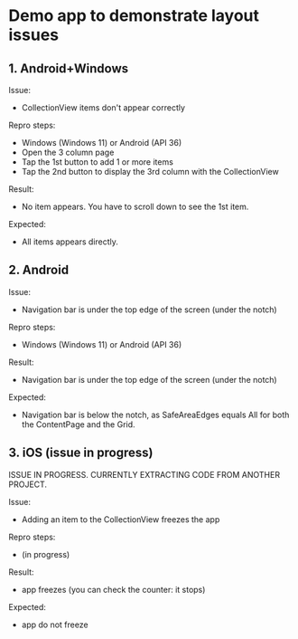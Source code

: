 # Demo app to demonstrate layout issues

## 1. Android+Windows

Issue:
- CollectionView items don't appear correctly

Repro steps:
- Windows (Windows 11) or Android (API 36)
- Open the 3 column page
- Tap the 1st button to add 1 or more items
- Tap the 2nd button to display the 3rd column with the CollectionView

Result:
- No item appears. You have to scroll down to see the 1st item.

Expected:
- All items appears directly.

## 2. Android

Issue:
- Navigation bar is under the top edge of the screen (under the notch)

Repro steps:
- Windows (Windows 11) or Android (API 36)

Result:
- Navigation bar is under the top edge of the screen (under the notch)

Expected:
- Navigation bar is below the notch, as SafeAreaEdges equals All for both the ContentPage and the Grid.

## 3. iOS (issue in progress)

ISSUE IN PROGRESS. CURRENTLY EXTRACTING CODE FROM ANOTHER PROJECT.

Issue:
- Adding an item to the CollectionView freezes the app

Repro steps:
- (in progress)

Result:
- app freezes (you can check the counter: it stops)

Expected:
- app do not freeze

